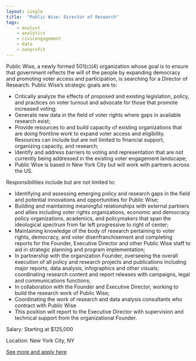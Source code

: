 ```yaml
---
layout: single
title:  "Public Wise: Director of Research"
tags: 
    - analyst
    - analytics
    - civicengagement
    - data
    - nonprofit
---
```

Public Wise, a newly formed 501(c)(4) organization whose goal is to ensure that government reflects the will of the people by expanding democracy and promoting voter access and participation, is searching for a Director of Research. Public Wise’s strategic goals are to:  

* Critically analyze the effects of proposed and existing legislation, policy, and practices on voter turnout and advocate for those that promote increased voting;  
* Generate new data in the field of voter rights where gaps in available research exist;  
* Provide resources to and build capacity of existing organizations that are doing frontline work to expand voter access and eligibility. Resources can include but are not limited to financial support, organizing capacity, and research;  
* Identify and address barriers to voting and representation that are not currently being addressed in the existing voter engagement landscape;  
* Public Wise is based in New York City but will work with partners across the US.  


Responsibilities include but are not limited to:  
* Identifying and assessing emerging policy and research gaps in the field and potential innovations and opportunities for Public Wise; 
* Building and maintaining meaningful relationships with external partners and allies including voter rights organizations, economic and democracy policy organizations, academics, and policymakers that span the ideological spectrum from far left progressive to right of center;  
* Maintaining knowledge of the body of research pertaining to voter rights, democracy, and voter disenfranchisement and completing reports for the Founder, Executive Director and other Public Wise staff to aid in strategic planning and program implementation;  
* In partnership with the organization Founder, overseeing the overall execution of all policy and research projects and publications including major reports, data analysis, infographics and other visuals; coordinating research content and report releases with campaigns, legal and communications functions; 
* In collaboration with the Founder and Executive Director, working to build the research work of Public Wise; 
* Coordinating the work of research and data analysis consultants who contract with Public Wise  
* This position will report to the Executive Director with supervision and technical support from the organizational Founder.  


Salary: Starting at $125,000

Location: New York City, NY


[See more and apply here](https://www.linkedin.com/jobs/view/1684967292/)
